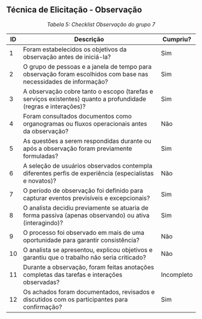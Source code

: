 ## Técnica de Elicitação - Observação 

*<p style="text-align: center;">Tabela 5: Checklist Observação do grupo 7</p>*

| ID  | Descrição | Cumpriu? |
|-----|-----------|----------|
| 1   | Foram estabelecidos os objetivos da observação antes de iniciá-la?  | Sim |
| 2   | O grupo de pessoas e a janela de tempo para observação foram escolhidos com base nas necessidades de informação?  | Sim |
| 3   | A observação cobre tanto o escopo (tarefas e serviços existentes) quanto a profundidade (regras e interações)?  | Sim |
| 4   | Foram consultados documentos como organogramas ou fluxos operacionais antes da observação?  | Não |
| 5   | As questões a serem respondidas durante ou após a observação foram previamente formuladas?  | Sim |
| 6   | A seleção de usuários observados contempla diferentes perfis de experiência (especialistas e novatos)?  |  Não |
| 7   | O período de observação foi definido para capturar eventos previsíveis e excepcionais?  | Sim|
| 8   | O analista decidiu previamente se atuaria de forma passiva (apenas observando) ou ativa (interagindo)? | Sim |
| 9   | O processo foi observado em mais de uma oportunidade para garantir consistência? | Não |
| 10  | O analista se apresentou, explicou objetivos e garantiu que o trabalho não seria criticado? | Não |
| 11  | Durante a observação, foram feitas anotações completas das tarefas e interações observadas? | Incompleto |
| 12  | Os achados foram documentados, revisados e discutidos com os participantes para confirmação? | Sim |